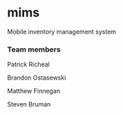 # mims
Mobile inventory management system

### Team members

Patrick Richeal

Brandon Ostasewski

Matthew Finnegan

Steven Bruman

